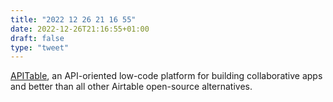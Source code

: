 ```yaml
---
title: "2022 12 26 21 16 55"
date: 2022-12-26T21:16:55+01:00
draft: false
type: "tweet"
---
```


[APITable](https://github.com/apitable/apitable), an API-oriented low-code platform for building collaborative apps and better than all other Airtable open-source alternatives.
